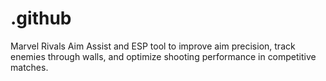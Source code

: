 # .github
Marvel Rivals Aim Assist and ESP tool to improve aim precision, track enemies through walls, and optimize shooting performance in competitive matches.
